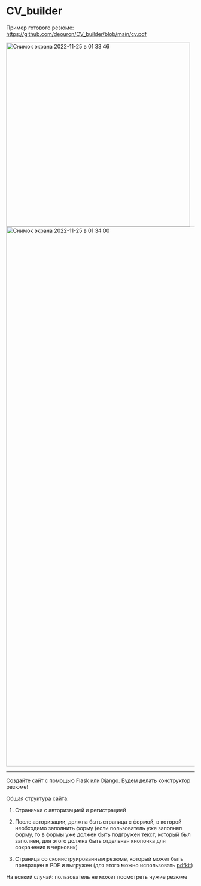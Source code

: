 # CV_builder

Пример готового резюме: 
https://github.com/deouron/CV_builder/blob/main/cv.pdf

<img width="491" alt="Снимок экрана 2022-11-25 в 01 33 46" src="https://user-images.githubusercontent.com/70703745/203870700-adf52302-d232-47b8-adcd-891a03158c96.png">

<img width="1440" alt="Снимок экрана 2022-11-25 в 01 34 00" src="https://user-images.githubusercontent.com/70703745/203870710-a828b428-0fca-488a-a040-5587a0bd42fb.png">

---

Создайте сайт с помощью Flask или Django. Будем делать конструктор резюме!

Общая структура сайта:

1. Страничка с авторизацией и регистрацией

2. После авторизации, должна быть страница с формой, в которой необходимо заполнить форму (если пользователь уже заполнял форму, то в формы уже должен быть подгружен текст, который был заполнен, для этого должна быть отдельная кнопочка для сохранения в черновик)

3. Страница со скоинструированным резюме, который может быть превращен в PDF и выгружен (для этого можно использовать [pdfkit](https://pypi.org/project/pdfkit/))

На всякий случай: пользователь не может посмотреть чужие резюме
